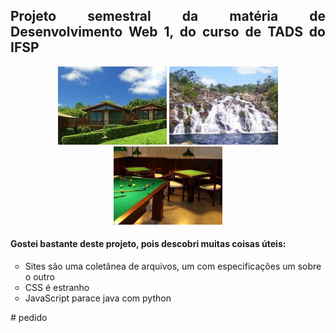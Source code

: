<h2 align="justify">Projeto semestral da matéria de Desenvolvimento Web 1, do curso de TADS do IFSP</h2>

<div display="flex" align="center" align-items="row">
<img aligh="left" height="125" src="https://raw.githubusercontent.com/MQ-J/Site-Pousada-Serra-Verde/main/midias/images/foto1.jpg"/>
<img aligh="left" height="125" src="https://raw.githubusercontent.com/MQ-J/Site-Pousada-Serra-Verde/main/midias/images/foto2.jpg"/>
<img aligh="left" height="125" src="https://raw.githubusercontent.com/MQ-J/Site-Pousada-Serra-Verde/main/midias/images/foto3.jpg"/>
</div>

<h4>Gostei bastante deste projeto, pois descobri muitas coisas úteis:</h4>
<ul type="circle">
  <li>Sites são uma coletânea de arquivos, um com especificações um sobre o outro</li>
  <li>CSS é estranho</li>
  <li>JavaScript parace java com python</li>
</ul>
# pedido
